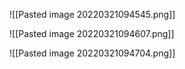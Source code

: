 ![[Pasted image 20220321094545.png]]

![[Pasted image 20220321094607.png]]

![[Pasted image 20220321094704.png]]
